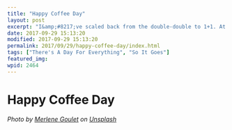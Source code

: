 ```yaml
---
title: "Happy Coffee Day"
layout: post
excerpt: "I&amp;#8217;ve scaled back from the double-double to 1+1. At this rate I&amp;#8217;ll be drinking it black in, oh, 2092 or so."
date: 2017-09-29 15:13:20
modified: 2017-09-29 15:13:20
permalink: 2017/09/29/happy-coffee-day/index.html
tags: ["There's A Day For Everything", "So It Goes"]
featured_img: 
wpid: 2464
---
```


# Happy Coffee Day

*Photo by [Merlene Goulet](https://unsplash.com/photos/ISFopTz7sBo?utm_source=unsplash&utm_medium=referral&utm_content=creditCopyText) on [Unsplash](https://unsplash.com/?utm_source=unsplash&utm_medium=referral&utm_content=creditCopyText)*